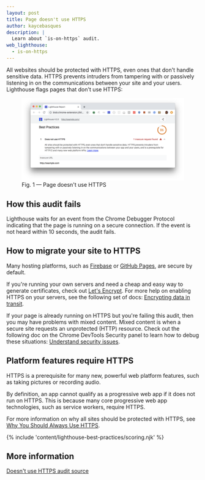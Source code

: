 ```yaml
---
layout: post
title: Page doesn't use HTTPS
author: kaycebasques
description: |
  Learn about `is-on-https` audit.
web_lighthouse:
  - is-on-https
---
```


All websites should be protected with HTTPS,
even ones that don't handle sensitive data.
HTTPS prevents intruders from tampering with or passively listening in
on the communications between your site and your users.
Lighthouse flags pages that don't use HTTPS:

<figure class="w-figure">
  <img class="w-screenshot w-screenshot--filled" src="is-on-https.png" alt="Lighthouse audit showing page doesn't use HTTPS">
  <figcaption class="w-figcaption">
    Fig. 1 — Page doesn't use HTTPS
  </figcaption>
</figure>

## How this audit fails

Lighthouse waits for an event from the Chrome Debugger Protocol
indicating that the page is running on a secure connection.
If the event is not heard within 10 seconds,
the audit fails.

## How to migrate your site to HTTPS

Many hosting platforms, such as
[Firebase](https://firebase.google.com/docs/hosting/) or
[GitHub Pages](https://pages.github.com/), are secure by default.

If you're running your own servers and need a cheap and easy way
to generate certificates,
check out [Let's Encrypt](https://letsencrypt.org/).
For more help on enabling HTTPS on your servers,
see the following set of docs:
[Encrypting data in transit](https://developers.google.com/web/fundamentals/security/encrypt-in-transit/enable-https).

If your page is already running on HTTPS but you're failing this audit,
then you may have problems with mixed content.
Mixed content is when a secure site requests an unprotected (HTTP) resource.
Check out the following doc on the Chrome DevTools Security panel
to learn how to debug these situations:
[Understand security issues](https://developers.google.com/web/tools/chrome-devtools/debug/security).

## Platform features require HTTPS

HTTPS is a prerequisite for many new, powerful web platform features,
such as taking pictures or recording audio.

By definition,
an app cannot qualify as a progressive web app if it does not run on HTTPS.
This is because many core progressive web app technologies,
such as service workers, require HTTPS.

For more information on why all sites should be protected with HTTPS, see
[Why You Should Always Use HTTPS](https://developers.google.com/web/fundamentals/security/encrypt-in-transit/why-https).

{% include 'content/lighthouse-best-practices/scoring.njk' %}

## More information

[Doesn't use HTTPS audit source](https://github.com/GoogleChrome/lighthouse/blob/ecd10efc8230f6f772e672cd4b05e8fbc8a3112d/lighthouse-core/audits/is-on-https.js)